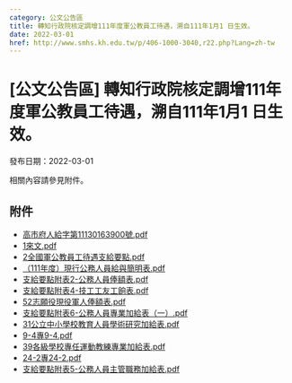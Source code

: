 ```yaml
---
category: 公文公告區
title: 轉知行政院核定調增111年度軍公教員工待遇，溯自111年1月1 日生效。
date: 2022-03-01
href: http://www.smhs.kh.edu.tw/p/406-1000-3040,r22.php?Lang=zh-tw
---
```


# [公文公告區] 轉知行政院核定調增111年度軍公教員工待遇，溯自111年1月1 日生效。

發布日期：2022-03-01

相關內容請參見附件。

## 附件

- [高市府人給字第11130163900號.pdf](https://www.smhs.kh.edu.tw/var/file/0/1000/attach/33/pta_2780_7634141_20734.pdf)
- [1來文.pdf](https://www.smhs.kh.edu.tw/var/file/0/1000/attach/33/pta_2781_2597951_20734.pdf)
- [2全國軍公教員工待遇支給要點.pdf](https://www.smhs.kh.edu.tw/var/file/0/1000/attach/33/pta_2782_9436159_20734.pdf)
- [（111年度）現行公務人員給與簡明表.pdf](https://www.smhs.kh.edu.tw/var/file/0/1000/attach/33/pta_2783_840925_20734.pdf)
- [支給要點附表2-公務人員俸額表.pdf](https://www.smhs.kh.edu.tw/var/file/0/1000/attach/33/pta_2784_5852791_20734.pdf)
- [支給要點附表4-技工工友工餉表.pdf](https://www.smhs.kh.edu.tw/var/file/0/1000/attach/33/pta_2785_2397550_20734.pdf)
- [52志願役現役軍人俸額表.pdf](https://www.smhs.kh.edu.tw/var/file/0/1000/attach/33/pta_2786_3215614_20735.pdf)
- [支給要點附表6-公務人員專業加給表（一）.pdf](https://www.smhs.kh.edu.tw/var/file/0/1000/attach/33/pta_2787_9192771_20735.pdf)
- [31公立中小學校教育人員學術研究加給表.pdf](https://www.smhs.kh.edu.tw/var/file/0/1000/attach/33/pta_2788_1549857_20735.pdf)
- [9-4專9-4.pdf](https://www.smhs.kh.edu.tw/var/file/0/1000/attach/33/pta_2789_6035239_20735.pdf)
- [39各級學校專任運動教練專業加給表.pdf](https://www.smhs.kh.edu.tw/var/file/0/1000/attach/33/pta_2790_792894_20735.pdf)
- [24-2專24-2.pdf](https://www.smhs.kh.edu.tw/var/file/0/1000/attach/33/pta_2791_9356658_20735.pdf)
- [支給要點附表5-公務人員主管職務加給表.pdf](https://www.smhs.kh.edu.tw/var/file/0/1000/attach/33/pta_2792_962819_20735.pdf)

